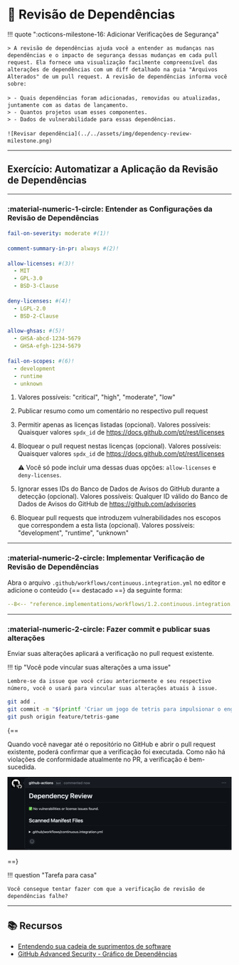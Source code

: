# :test_tube: Revisão de Dependências

<!-- markdownlint-disable MD033 MD046 -->

!!! quote ":octicons-milestone-16: Adicionar Verificações de Segurança"

    > A revisão de dependências ajuda você a entender as mudanças nas dependências e o impacto de segurança dessas mudanças em cada pull request. Ela fornece uma visualização facilmente compreensível das alterações de dependências com um diff detalhado na guia "Arquivos Alterados" de um pull request. A revisão de dependências informa você sobre:

    > - Quais dependências foram adicionadas, removidas ou atualizadas, juntamente com as datas de lançamento.
    > - Quantos projetos usam esses componentes.
    > - Dados de vulnerabilidade para essas dependências.

    ![Revisar dependência](../../assets/img/dependency-review-milestone.png)

---

## Exercício: Automatizar a Aplicação da Revisão de Dependências

---

### **:material-numeric-1-circle: Entender as Configurações da Revisão de Dependências**

```yaml title=".github/dependency-review-config.yml"
fail-on-severity: moderate #(1)!

comment-summary-in-pr: always #(2)!

allow-licenses: #(3)!
  - MIT
  - GPL-3.0
  - BSD-3-Clause

deny-licenses: #(4)!
  - LGPL-2.0
  - BSD-2-Clause

allow-ghsas: #(5)!
  - GHSA-abcd-1234-5679
  - GHSA-efgh-1234-5679

fail-on-scopes: #(6)!
  - development
  - runtime
  - unknown
```

1. Valores possíveis: "critical", "high", "moderate", "low"
2. Publicar resumo como um comentário no respectivo pull request
3. Permitir apenas as licenças listadas (opcional). Valores possíveis: Quaisquer valores `spdx_id` de https://docs.github.com/pt/rest/licenses
4. Bloquear o pull request nestas licenças (opcional). Valores possíveis: Quaisquer valores `spdx_id` de https://docs.github.com/pt/rest/licenses

    :warning: Você só pode incluir uma dessas duas opções: `allow-licenses` e `deny-licenses`.

5. Ignorar esses IDs do Banco de Dados de Avisos do GitHub durante a detecção (opcional). Valores possíveis: Qualquer ID válido do Banco de Dados de Avisos do GitHub de https://github.com/advisories
6. Bloquear pull requests que introduzem vulnerabilidades nos escopos que correspondem a esta lista (opcional). Valores possíveis: "development", "runtime", "unknown"

---

### **:material-numeric-2-circle: Implementar Verificação de Revisão de Dependências**

Abra o arquivo `.github/workflows/continuous.integration.yml` no editor e adicione o conteúdo {== destacado ==} da seguinte forma:

```yaml title=".github/workflows/continuous.integration.yml" linenums="1" hl_lines="58-67"
--8<-- "reference.implementations/workflows/1.2.continuous.integration.yml"
```

---

### **:material-numeric-2-circle: Fazer commit e publicar suas alterações**

Enviar suas alterações aplicará a verificação no pull request existente.

!!! tip "Você pode vincular suas alterações a uma issue"

    Lembre-se da issue que você criou anteriormente e seu respectivo número, você o usará para vincular suas alterações atuais à issue.

```bash linenums="1"
git add .
git commit -m "$(printf 'Criar um jogo de tetris para impulsionar o engajamento do site\n\n-Adicionar revisão de dependências como verificação de segurança\n\n- Resolve #<NÚMERO-DA-ISSUE>')"
git push origin feature/tetris-game
```

{==

Quando você navegar até o repositório no GitHub e abrir o pull request existente, poderá confirmar que a verificação foi executada. Como não há violações de conformidade atualmente no PR, a verificação é bem-sucedida.

![Mostrar resultado da revisão de dependências](../../assets/img/dependency-review-outcome-01.png)

==}

!!! question "Tarefa para casa"

    Você consegue tentar fazer com que a verificação de revisão de dependências falhe?

---

## 📚 Recursos

- [Entendendo sua cadeia de suprimentos de software](https://docs.github.com/pt/code-security/supply-chain-security/understanding-your-software-supply-chain)
- [GitHub Advanced Security - Gráfico de Dependências](https://docs.github.com/pt/code-security/supply-chain-security/understanding-your-software-supply-chain/about-the-dependency-graph)
